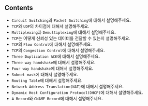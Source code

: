 ## Contents
- `Circuit Switching`과 `Packet Switching`에 대해서 설명해주세요.
- `TCP`와 `UDP`의 차이점에 대해서 설명해주세요.
- `Multiplexing`과 `Demultiplexing`에 대해서 설명해주세요.
- `TCP`는 어떻게 신뢰성 있는 데이터를 전달할 수 있는지 설명해주세요.
- `TCP`의 `Flow Control`에 대해서 설명해주세요.
- `TCP`의 `Congestion Control`에 대해서 설명해주세요.
- `Three Duplication ACK`에 대해서 설명해주세요.
- `Three way handshake`에 대해서 설명해주세요.
- `Four way handshake`에 대해서 설명해주세요.
- `Subnet mask`에 대해서 설명해주세요.
- `Routing Table`에 대해서 설명해주세요.
- `Network Address Translation(NAT)`에 대해서 설명해주세요.
- `Dynamic Host Configuration Protocol(DHCP)`에 대해서 설명해주세요.
- `A Record`와 `CNAME Record`에 대해서 설명해주세요.
